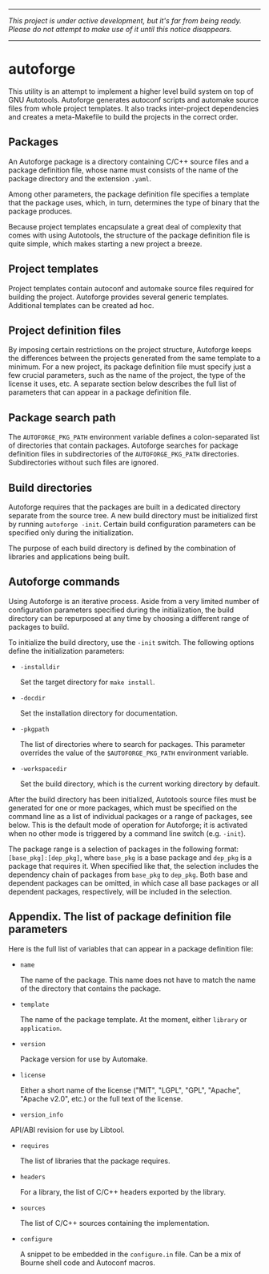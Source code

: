 ----

_This project is under active development, but it's far from being ready.
Please do not attempt to make use of it until this notice disappears._

----

# autoforge

This utility is an attempt to implement a higher level build system on
top of GNU Autotools. Autoforge generates autoconf scripts and automake
source files from whole project templates. It also tracks inter-project
dependencies and creates a meta-Makefile to build the projects in the
correct order.

## Packages

An Autoforge package is a directory containing C/C++ source files and a
package definition file, whose name must consists of the name of the
package directory and the extension `.yaml`.

Among other parameters, the package definition file specifies a template
that the package uses, which, in turn, determines the type of binary
that the package produces.

Because project templates encapsulate a great deal of complexity that
comes with using Autotools, the structure of the package definition file
is quite simple, which makes starting a new project a breeze.

## Project templates

Project templates contain autoconf and automake source files required
for building the project. Autoforge provides several generic templates.
Additional templates can be created ad hoc.

## Project definition files

By imposing certain restrictions on the project structure, Autoforge
keeps the differences between the projects generated from the same
template to a minimum. For a new project, its package definition file
must specify just a few crucial parameters, such as the name of the
project, the type of the license it uses, etc. A separate section
below describes the full list of parameters that can appear in a
package definition file.

## Package search path

The `AUTOFORGE_PKG_PATH` environment variable defines a colon-separated
list of directories that contain packages.  Autoforge searches for
package definition files in subdirectories of the `AUTOFORGE_PKG_PATH`
directories. Subdirectories without such files are ignored.

## Build directories

Autoforge requires that the packages are built in a dedicated directory
separate from the source tree. A new build directory must be initialized
first by running `autoforge -init`. Certain build configuration
parameters can be specified only during the initialization.

The purpose of each build directory is defined by the combination of
libraries and applications being built.

## Autoforge commands

Using Autoforge is an iterative process. Aside from a very limited
number of configuration parameters specified during the initialization,
the build directory can be repurposed at any time by choosing a
different range of packages to build.

To initialize the build directory, use the `-init` switch. The following
options define the initialization parameters:

- `-installdir`

  Set the target directory for `make install`.

- `-docdir`

  Set the installation directory for documentation.

- `-pkgpath`

  The list of directories where to search for packages. This parameter
  overrides the value of the `$AUTOFORGE_PKG_PATH` environment variable.

- `-workspacedir`

  Set the build directory, which is the current working directory
  by default.

After the build directory has been initialized, Autotools source files
must be generated for one or more packages, which must be specified on
the command line as a list of individual packages or a range of packages,
see below. This is the default mode of operation for Autoforge; it is
activated when no other mode is triggered by a command line switch (e.g.
`-init`).

The package range is a selection of packages in the following format:
`[base_pkg]:[dep_pkg]`, where `base_pkg` is a base package and `dep_pkg`
is a package that requires it. When specified like that, the selection
includes the dependency chain of packages from `base_pkg` to `dep_pkg`.
Both base and dependent packages can be omitted, in which case all base
packages or all dependent packages, respectively, will be included in
the selection.

## Appendix. The list of package definition file parameters

Here is the full list of variables that can appear in a package
definition file:

- `name`

  The name of the package. This name does not have to match the name
  of the directory that contains the package.

- `template`

  The name of the package template. At the moment, either `library` or
  `application`.

- `version`

  Package version for use by Automake.

- `license`

  Either a short name of the license ("MIT", "LGPL", "GPL", "Apache",
  "Apache v2.0", etc.) or the full text of the license.

- `version_info`

  API/ABI revision for use by Libtool.

- `requires`

  The list of libraries that the package requires.

- `headers`

  For a library, the list of C/C++ headers exported by the library.

- `sources`

  The list of C/C++ sources containing the implementation.

- `configure`

  A snippet to be embedded in the `configure.in` file. Can be a mix of
  Bourne shell code and Autoconf macros.
